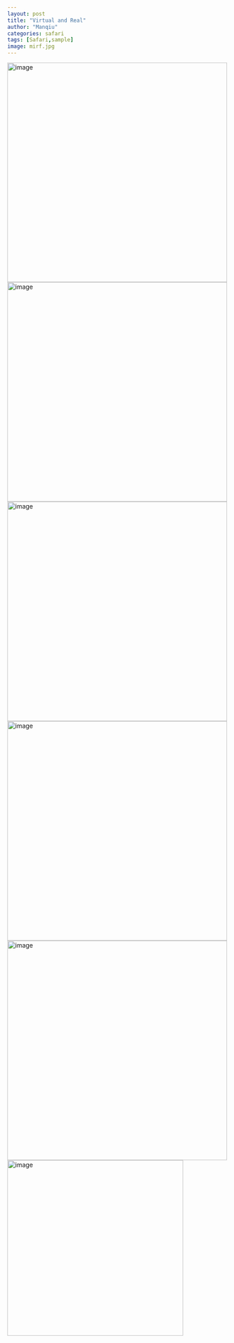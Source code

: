 ```yaml
---
layout: post
title: "Virtual and Real"
author: "Manqiu"
categories: safari
tags: [Safari,sample]
image: mirf.jpg
---
```


<!-- <span style="font-size:24px;"></span> -->



<img src="/photo/assets/img/mir.JPG" alt="image" width="500px">

<img src="/photo/assets/img/mir1.JPG" alt="image" width="500px">

<img src="/photo/assets/img/mir2.JPG" alt="image" width="500px">

<img src="/photo/assets/img/mir3.JPG" alt="image" width="500px">

<img src="/photo/assets/img/mir4.JPG" alt="image" width="500px">

<img src="/photo/assets/img/mir5.JPG" alt="image" width="400px">

